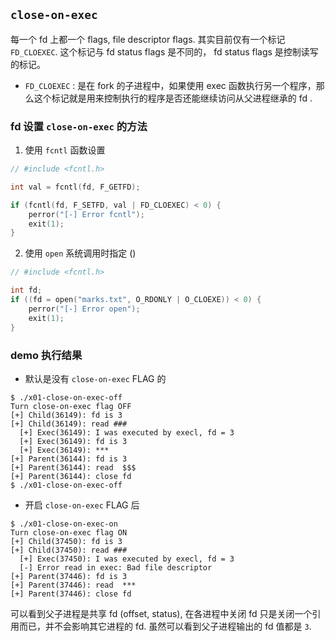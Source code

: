 ## `close-on-exec`

每一个 fd 上都一个 flags, file descriptor flags. 其实目前仅有一个标记 `FD_CLOEXEC`.  这个标记与 fd status flags 是不同的， fd status flags 是控制读写的标记。

- `FD_CLOEXEC` : 是在 fork 的子进程中，如果使用 exec 函数执行另一个程序，那么这个标记就是用来控制执行的程序是否还能继续访问从父进程继承的 fd .

### fd 设置 `close-on-exec` 的方法

1. 使用 `fcntl` 函数设置

```c
// #include <fcntl.h>

int val = fcntl(fd, F_GETFD);

if (fcntl(fd, F_SETFD, val | FD_CLOEXEC) < 0) {
    perror("[-] Error fcntl");
    exit(1);
}

```

2. 使用 `open` 系统调用时指定 ()

```c
// #include <fcntl.h>

int fd;
if ((fd = open("marks.txt", O_RDONLY | O_CLOEXE)) < 0) {
    perror("[-] Error open");
    exit(1);
}
```

### demo 执行结果

- 默认是没有 `close-on-exec` FLAG 的

```
$ ./x01-close-on-exec-off
Turn close-on-exec flag OFF
[+] Child(36149): fd is 3
[+] Child(36149): read ###
  [+] Exec(36149): I was executed by execl, fd = 3
  [+] Exec(36149): fd is 3
  [+] Exec(36149): ***
[+] Parent(36144): fd is 3
[+] Parent(36144): read  $$$
[+] Parent(36144): close fd
$ ./x01-close-on-exec-off
```

- 开启 `close-on-exec` FLAG 后

```
$ ./x01-close-on-exec-on
Turn close-on-exec flag ON
[+] Child(37450): fd is 3
[+] Child(37450): read ###
  [+] Exec(37450): I was executed by execl, fd = 3
  [-] Error read in exec: Bad file descriptor
[+] Parent(37446): fd is 3
[+] Parent(37446): read  ***
[+] Parent(37446): close fd
```

可以看到父子进程是共享 fd (offset, status), 在各进程中关闭 fd 只是关闭一个引用而已，并不会影响其它进程的 fd. 虽然可以看到父子进程输出的 fd 值都是 `3`.
